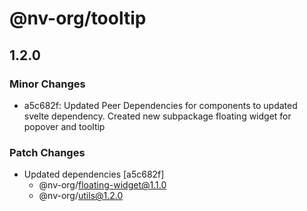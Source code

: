 # @nv-org/tooltip

## 1.2.0

### Minor Changes

- a5c682f: Updated Peer Dependencies for components to updated svelte dependency. Created new subpackage floating widget for popover and tooltip

### Patch Changes

- Updated dependencies [a5c682f]
  - @nv-org/floating-widget@1.1.0
  - @nv-org/utils@1.2.0
